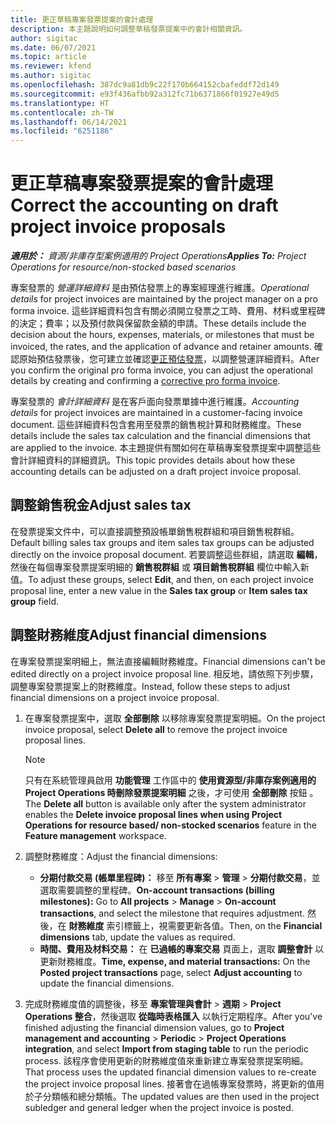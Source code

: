 ```yaml
---
title: 更正草稿專案發票提案的會計處理
description: 本主題說明如何調整草稿發票提案中的會計相關資訊。
author: sigitac
ms.date: 06/07/2021
ms.topic: article
ms.reviewer: kfend
ms.author: sigitac
ms.openlocfilehash: 387dc9a81db9c22f170b664152cbafeddf72d149
ms.sourcegitcommit: e93f436afbb92a312fc71b6371866f01927e49d5
ms.translationtype: HT
ms.contentlocale: zh-TW
ms.lasthandoff: 06/14/2021
ms.locfileid: "6251186"
---
```

# <a name="correct-the-accounting-on-draft-project-invoice-proposals"></a><span data-ttu-id="43c2b-103">更正草稿專案發票提案的會計處理</span><span class="sxs-lookup"><span data-stu-id="43c2b-103">Correct the accounting on draft project invoice proposals</span></span>

<span data-ttu-id="43c2b-104">_**適用於：** 資源/非庫存型案例適用的 Project Operations_</span><span class="sxs-lookup"><span data-stu-id="43c2b-104">_**Applies To:** Project Operations for resource/non-stocked based scenarios_</span></span>

<span data-ttu-id="43c2b-105">專案發票的 *營運詳細資料* 是由預估發票上的專案經理進行維護。</span><span class="sxs-lookup"><span data-stu-id="43c2b-105">*Operational details* for project invoices are maintained by the project manager on a pro forma invoice.</span></span> <span data-ttu-id="43c2b-106">這些詳細資料包含有關必須開立發票之工時、費用、材料或里程碑的決定；費率；以及預付款與保留款金額的申請。</span><span class="sxs-lookup"><span data-stu-id="43c2b-106">These details include the decision about the hours, expenses, materials, or milestones that must be invoiced, the rates, and the application of advance and retainer amounts.</span></span> <span data-ttu-id="43c2b-107">確認原始預估發票後，您可建立並確認[更正預估發票](../proforma-invoicing/corrective-invoices.md)，以調整營運詳細資料。</span><span class="sxs-lookup"><span data-stu-id="43c2b-107">After you confirm the original pro forma invoice, you can adjust the operational details by creating and confirming a [corrective pro forma invoice](../proforma-invoicing/corrective-invoices.md).</span></span>

<span data-ttu-id="43c2b-108">專案發票的 *會計詳細資料* 是在客戶面向發票單據中進行維護。</span><span class="sxs-lookup"><span data-stu-id="43c2b-108">*Accounting details* for project invoices are maintained in a customer-facing invoice document.</span></span> <span data-ttu-id="43c2b-109">這些詳細資料包含套用至發票的銷售稅計算和財務維度。</span><span class="sxs-lookup"><span data-stu-id="43c2b-109">These details include the sales tax calculation and the financial dimensions that are applied to the invoice.</span></span> <span data-ttu-id="43c2b-110">本主題提供有關如何在草稿專案發票提案中調整這些會計詳細資料的詳細資訊。</span><span class="sxs-lookup"><span data-stu-id="43c2b-110">This topic provides details about how these accounting details can be adjusted on a draft project invoice proposal.</span></span>

## <a name="adjust-sales-tax"></a><span data-ttu-id="43c2b-111">調整銷售稅金</span><span class="sxs-lookup"><span data-stu-id="43c2b-111">Adjust sales tax</span></span>

<span data-ttu-id="43c2b-112">在發票提案文件中，可以直接調整預設帳單銷售稅群組和項目銷售稅群組。</span><span class="sxs-lookup"><span data-stu-id="43c2b-112">Default billing sales tax groups and item sales tax groups can be adjusted directly on the invoice proposal document.</span></span> <span data-ttu-id="43c2b-113">若要調整這些群組，請選取 **編輯**，然後在每個專案發票提案明細的 **銷售稅群組** 或 **項目銷售稅群組** 欄位中輸入新值。</span><span class="sxs-lookup"><span data-stu-id="43c2b-113">To adjust these groups, select **Edit**, and then, on each project invoice proposal line, enter a new value in the **Sales tax group** or **Item sales tax group** field.</span></span>

## <a name="adjust-financial-dimensions"></a><span data-ttu-id="43c2b-114">調整財務維度</span><span class="sxs-lookup"><span data-stu-id="43c2b-114">Adjust financial dimensions</span></span>

<span data-ttu-id="43c2b-115">在專案發票提案明細上，無法直接編輯財務維度。</span><span class="sxs-lookup"><span data-stu-id="43c2b-115">Financial dimensions can't be edited directly on a project invoice proposal line.</span></span> <span data-ttu-id="43c2b-116">相反地，請依照下列步驟，調整專案發票提案上的財務維度。</span><span class="sxs-lookup"><span data-stu-id="43c2b-116">Instead, follow these steps to adjust financial dimensions on a project invoice proposal.</span></span>

1. <span data-ttu-id="43c2b-117">在專案發票提案中，選取 **全部刪除** 以移除專案發票提案明細。</span><span class="sxs-lookup"><span data-stu-id="43c2b-117">On the project invoice proposal, select **Delete all** to remove the project invoice proposal lines.</span></span>

    > [!NOTE]
    > <span data-ttu-id="43c2b-118">只有在系統管理員啟用 **功能管理** 工作區中的 **使用資源型/非庫存案例適用的 Project Operations 時刪除發票提案明細** 之後，才可使用 **全部刪除** 按鈕 。</span><span class="sxs-lookup"><span data-stu-id="43c2b-118">The **Delete all** button is available only after the system administrator enables the **Delete invoice proposal lines when using Project Operations for resource based/ non-stocked scenarios** feature in the **Feature management** workspace.</span></span>

2. <span data-ttu-id="43c2b-119">調整財務維度：</span><span class="sxs-lookup"><span data-stu-id="43c2b-119">Adjust the financial dimensions:</span></span>

    - <span data-ttu-id="43c2b-120">**分期付款交易 (帳單里程碑)：** 移至 **所有專案** \> **管理** \> **分期付款交易**，並選取需要調整的里程碑。</span><span class="sxs-lookup"><span data-stu-id="43c2b-120">**On-account transactions (billing milestones):** Go to **All projects** \> **Manage** \> **On-account transactions**, and select the milestone that requires adjustment.</span></span> <span data-ttu-id="43c2b-121">然後，在 **財務維度** 索引標籤上，視需要更新各值。</span><span class="sxs-lookup"><span data-stu-id="43c2b-121">Then, on the **Financial dimensions** tab, update the values as required.</span></span>
    - <span data-ttu-id="43c2b-122">**時間、費用及材料交易：** 在 **已過帳的專案交易** 頁面上，選取 **調整會計** 以更新財務維度。</span><span class="sxs-lookup"><span data-stu-id="43c2b-122">**Time, expense, and material transactions:** On the **Posted project transactions** page, select **Adjust accounting** to update the financial dimensions.</span></span>

3. <span data-ttu-id="43c2b-123">完成財務維度值的調整後，移至 **專案管理與會計** \> **週期** \> **Project Operations 整合**，然後選取 **從臨時表格匯入** 以執行定期程序。</span><span class="sxs-lookup"><span data-stu-id="43c2b-123">After you've finished adjusting the financial dimension values, go to **Project management and accounting** \> **Periodic** \> **Project Operations integration**, and select **Import from staging table** to run the periodic process.</span></span> <span data-ttu-id="43c2b-124">該程序會使用更新的財務維度值來重新建立專案發票提案明細。</span><span class="sxs-lookup"><span data-stu-id="43c2b-124">That process uses the updated financial dimension values to re-create the project invoice proposal lines.</span></span> <span data-ttu-id="43c2b-125">接著會在過帳專案發票時，將更新的值用於子分類帳和總分類帳。</span><span class="sxs-lookup"><span data-stu-id="43c2b-125">The updated values are then used in the project subledger and general ledger when the project invoice is posted.</span></span>
